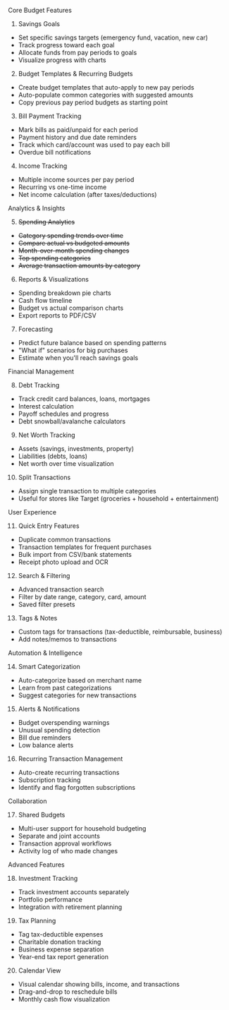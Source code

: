 Core Budget Features

1. Savings Goals
- Set specific savings targets (emergency fund, vacation, new car)
- Track progress toward each goal
- Allocate funds from pay periods to goals
- Visualize progress with charts

2. Budget Templates & Recurring Budgets
- Create budget templates that auto-apply to new pay periods
- Auto-populate common categories with suggested amounts
- Copy previous pay period budgets as starting point

3. Bill Payment Tracking
- Mark bills as paid/unpaid for each period
- Payment history and due date reminders
- Track which card/account was used to pay each bill
- Overdue bill notifications

4. Income Tracking
- Multiple income sources per pay period
- Recurring vs one-time income
- Net income calculation (after taxes/deductions)

Analytics & Insights

5. ~~Spending Analytics~~
- ~~Category spending trends over time~~
- ~~Compare actual vs budgeted amounts~~
- ~~Month-over-month spending changes~~
- ~~Top spending categories~~
- ~~Average transaction amounts by category~~

6. Reports & Visualizations
- Spending breakdown pie charts
- Cash flow timeline
- Budget vs actual comparison charts
- Export reports to PDF/CSV

7. Forecasting
- Predict future balance based on spending patterns
- "What if" scenarios for big purchases
- Estimate when you'll reach savings goals

Financial Management

8. Debt Tracking
- Track credit card balances, loans, mortgages
- Interest calculation
- Payoff schedules and progress
- Debt snowball/avalanche calculators

9. Net Worth Tracking
- Assets (savings, investments, property)
- Liabilities (debts, loans)
- Net worth over time visualization

10. Split Transactions
- Assign single transaction to multiple categories
- Useful for stores like Target (groceries + household + entertainment)

User Experience

11. Quick Entry Features
- Duplicate common transactions
- Transaction templates for frequent purchases
- Bulk import from CSV/bank statements
- Receipt photo upload and OCR

12. Search & Filtering
- Advanced transaction search
- Filter by date range, category, card, amount
- Saved filter presets

13. Tags & Notes
- Custom tags for transactions (tax-deductible, reimbursable, business)
- Add notes/memos to transactions

Automation & Intelligence

14. Smart Categorization
- Auto-categorize based on merchant name
- Learn from past categorizations
- Suggest categories for new transactions

15. Alerts & Notifications
- Budget overspending warnings
- Unusual spending detection
- Bill due reminders
- Low balance alerts

16. Recurring Transaction Management
- Auto-create recurring transactions
- Subscription tracking
- Identify and flag forgotten subscriptions

Collaboration

17. Shared Budgets
- Multi-user support for household budgeting
- Separate and joint accounts
- Transaction approval workflows
- Activity log of who made changes

Advanced Features

18. Investment Tracking
- Track investment accounts separately
- Portfolio performance
- Integration with retirement planning

19. Tax Planning
- Tag tax-deductible expenses
- Charitable donation tracking
- Business expense separation
- Year-end tax report generation

20. Calendar View
- Visual calendar showing bills, income, and transactions
- Drag-and-drop to reschedule bills
- Monthly cash flow visualization
